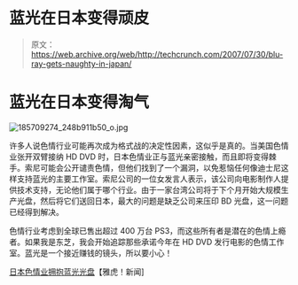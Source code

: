 # 蓝光在日本变得顽皮

> 原文：<https://web.archive.org/web/http://techcrunch.com/2007/07/30/blu-ray-gets-naughty-in-japan/>

# 蓝光在日本变得淘气

![185709274_248b911b50_o.jpg](img/6879f485608753ad1cafaddd6dc4242b.png)

许多人说色情行业可能再次成为格式战的决定性因素，这似乎是真的。当美国色情业张开双臂接纳 HD DVD 时，日本色情业正与蓝光亲密接触，而且即将变得棘手。索尼可能会公开谴责色情，但他们找到了一个漏洞，以免惹恼任何像迪士尼这样支持蓝光的主要工作室。索尼公司的一位女发言人表示，该公司向电影制作人提供技术支持，无论他们属于哪个行业。由于一家台湾公司将于下个月开始大规模生产光盘，然后将它们送回日本，最大的问题是缺乏公司来压印 BD 光盘，这一问题已经得到解决。

色情行业考虑到全球已售出超过 400 万台 PS3，而这些所有者是潜在的色情上瘾者。如果我是东芝，我会开始追踪那些承诺今年在 HD DVD 发行电影的色情工作室。蓝光是一个接近赚钱的镜头，所以要小心！

[日本色情业拥抱蓝光光盘](https://web.archive.org/web/20130628131911/http://news.yahoo.com/s/pcworld/20070730/tc_pcworld/135222)【雅虎！新闻]